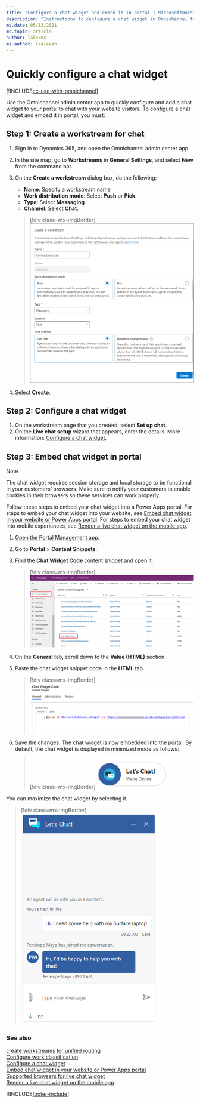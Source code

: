 ```yaml
---
title: "Configure a chat widget and embed it in portal | MicrosoftDocs"
description: "Instructions to configure a chat widget in Omnichannel for Customer Service and embed it in Power Apps portals."
ms.date: 05/13/2021
ms.topic: article
author: lalexms
ms.author: laalexan
---
```


# Quickly configure a chat widget

[!INCLUDE[cc-use-with-omnichannel](../includes/cc-use-with-omnichannel.md)]

Use the Omnichannel admin center app to quickly configure and add a chat widget to your portal to chat with your website visitors. To configure a chat widget and embed it in portal, you must:

## Step 1: Create a workstream for chat

1. Sign in to Dynamics 365, and open the Omnichannel admin center app.
2. In the site map, go to **Workstreams** in **General Settings**, and select **New** from the command bar.
3. On the **Create a workstream** dialog box, do the following:
   
   - **Name**: Specify a workstream name
   - **Work distribution mode**: Select **Push** or **Pick**.
   - **Type**: Select **Messaging**.
   - **Channel**: Select **Chat**.

   > [!div class=mx-imgBorder]
   > ![New work stream.](media/omnichannel-new-workstream.png)

4. Select **Create**.

## Step 2: Configure a chat widget

1. On the workstream page that you created, select **Set up chat**.
2. On the **Live chat setup** wizard that appears, enter the details. More information: [Configure a chat widget](add-chat-widget.md#configure-a-chat-widget).

## Step 3: Embed chat widget in portal

> [!NOTE]
> The chat widget requires session storage and local storage to be functional in your customers’ browsers. Make sure to notify your customers to enable cookies in their browsers so these services can work properly.

Follow these steps to embed your chat widget into a Power Apps portal. For steps to embed your chat widget into your website, see [Embed chat widget in your website or Power Apps portal](embed-chat-widget-portal.md). For steps to embed your chat widget into mobile experiences, see [Render a live chat widget on the mobile app](render-live-chat-widget-mobile.md).

1.	[Open the Portal Management app](/powerapps/maker/portals/configure/configure-portal).
2.	Go to **Portal** > **Content Snippets**.
3.	Find the **Chat Widget Code** content snippet and open it.
    > [!div class=mx-imgBorder]
    > ![Go to Chat Widget Code content snippet in portal.](media/portal-content-snippet.png "Go to Chat Widget Code content snippet in portal")
4.	On the **General** tab, scroll down to the **Value (HTML)** section.
5.	Paste the chat widget snippet code in the **HTML** tab.
    > [!div class=mx-imgBorder]
    > ![Paste code snippet of a chat widget.](media/paste-snippet.png "Paste code snippet of a chat widget")
6.	Save the changes. The chat widget is now embedded into the portal. By default, the chat widget is displayed in minimized mode as follows:

    > [!div class=mx-imgBorder]
    > ![Chat widget in minimized mode.](media/oc-chat-widget-minimized-mode.png "Chat widget in minimized mode")
    
You can maximize the chat widget by selecting it.

> [!div class=mx-imgBorder]
> ![Chat widget in maximized mode.](media/chat-widget-system-events.png "Chat widget in maximized mode")

### See also

[create workstreams for unified routing](create-workstreams.md)  
[Configure work classification](configure-work-classification.md)  
[Configure a chat widget](set-up-chat-widget.md)  
[Embed chat widget in your website or Power Apps portal](embed-chat-widget-portal.md)  
[Supported browsers for live chat widget](system-requirements-omnichannel.md#browsers-for-chat)  
[Render a live chat widget on the mobile app](render-live-chat-widget-mobile.md)  


[!INCLUDE[footer-include](../includes/footer-banner.md)]
